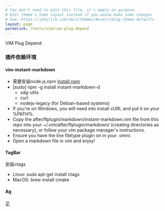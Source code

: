 ```yaml
---
# You don't need to edit this file, it's empty on purpose.
# Edit theme's home layout instead if you wanna make some changes
# See: https://jekyllrb.com/docs/themes/#overriding-theme-defaults
layout: page
permalink: /tools/vim/vim-plug-depend
---
```


VIM Plug Depend

### 插件依赖环境
#### vim-instant-markdown

* 需要安装node.js,npm [Install npm](https://docs.npmjs.com/getting-started/installing-node)
* [sudo] npm -g install instant-markdown-d
	- xdg-utils
	- curl
	- nodejs-legacy (for Debian-based systems)
* If you're on Windows, you will need into install cURL and put it on your %PATH%.
* Copy the after/ftplugin/markdown/instant-markdown.vim file from this repo into your ~/.vim/after/ftplugin/markdown/ (creating directories as necessary), or follow your vim package manager's instructions.
* Ensure you have the line filetype plugin on in your .vimrc
* Open a markdown file in vim and enjoy!

#### TagBar

安装ctags
- Linux: sudo apt-get install ctags
- MacOS: brew install cmake

#### Ag
[见](https://github.com/ggreer/the_silver_searcher)
